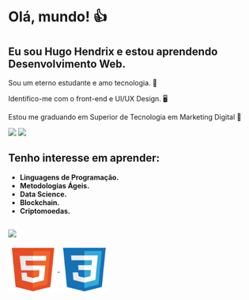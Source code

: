 <h1> Olá, mundo! 👍</h1>
<h2>Eu sou Hugo Hendrix e estou aprendendo Desenvolvimento Web.</h2>

<p>Sou um eterno estudante e amo tecnologia. 🧠</p>
<p>Identifico-me com o front-end e UI/UX Design. 🖥️ </p>
<p>Estou me graduando em Superior de Tecnologia em Marketing Digital 🚀</p>
<a href = "mailto:hugohendrixc@gmail.com"><img src="https://img.shields.io/badge/Gmail-D14836?style=for-the-badge&logo=gmail&logoColor=white" target="_blank"></a>
  <a href="https://www.linkedin.com/in/hugohendrix" target="_blank"><img src="https://img.shields.io/badge/-LinkedIn-%230077B5?style=for-the-badge&logo=linkedin&logoColor=white" target="_blank"></a> 

<p><h2>Tenho interesse em aprender:</h2> 
 <ul>
   <li><strong>Linguagens de Programação.</strong></li>
   <li><strong>Metodologias Ágeis.</strong></li>
   <li><strong>Data Science.</strong></li>
   <li><strong>Blockchain.</strong></li>
   <li><strong>Criptomoedas.</strong></li></p>
  </ul>

##
<div align="left">
  <a href="https://github.com/hugohendrix">
  <img height="180em" src="https://github-readme-stats.vercel.app/api/top-langs/?username=hugohendrix&layout=compact&langs_count=7&theme=dark"/>
    <div style="display: inline_block"><br>
  
  <img align="center" alt="hugo-HTML" height="90" width="100" src="https://raw.githubusercontent.com/devicons/devicon/master/icons/html5/html5-original.svg">
  <img align="center" alt="hugo-CSS" height="90" width="100" src="https://raw.githubusercontent.com/devicons/devicon/master/icons/css3/css3-original.svg">
  
</div>
</div>

##
